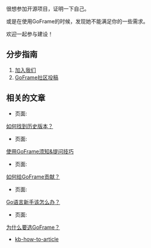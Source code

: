 很想参加开源项目，证明一下自己。

或是在使用GoFrame的时候，发现她不能满足你的一些需求。

欢迎一起参与建设！

## 分步指南

1. [加入我们](/docs/加入我们/加入我们)
2. [GoFrame社区投稿](https://goframe.org/pages/viewpage.action?pageId=3673232)

## 相关的文章

- 页面:

[如何找到历史版本？](/docs/其他资料/文档小助手-向导/如何找到历史版本？)

- 页面:

[使用GoFrame须知&提问技巧](/docs/其他资料/文档小助手-向导/使用GoFrame须知&提问技巧)

- 页面:

[如何给GoFrame贡献？](/docs/其他资料/文档小助手-向导/如何给GoFrame贡献？)

- 页面:

[Go语言新手该怎么办？](/docs/其他资料/文档小助手-向导/Go语言新手该怎么办？)

- 页面:

[为什么要选GoFrame？](/docs/其他资料/文档小助手-向导/为什么要选GoFrame？)


- [kb-how-to-article](/label/gf/kb-how-to-article)
